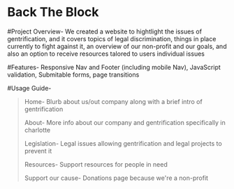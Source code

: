 # Back The Block

#Project Overview- We created a website to hightlight the issues of gentrification, and it covers topics of legal discrimination, things in place currently to fight against it, an overview of our non-profit and our goals, and also an option to receive resources talored to users individual issues

#Features- Responsive Nav and Footer (including mobile Nav), JavaScript validation, Submitable forms, page transitions

#Usage Guide- 
> Home- Blurb about us/out company along with a brief intro of gentrification
> 
> About- More info about our company and gentrification specifically in charlotte
> 
> Legislation- Legal issues allowing gentrification and legal projects to prevent it
> 
> Resources- Support resources for people in need
> 
> Support our cause- Donations page because we're a non-profit
